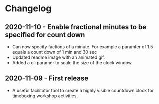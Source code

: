 # Changelog

## 2020-11-10 - Enable fractional minutes to be specified for count down

  + Can now specify factions of a minute. For example a paramter of 1.5 equals a count down of 1 min and 30 sec
  + Updated readme image with an animated gif.
  + Added a cli paramer to scale the size of the clock window.

## 2020-11-09 - First release

  + A useful facilitator tool to create a highly visible countdown clock for timeboxing workshop activities. 